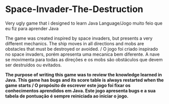 # Space-Invader-The-Destruction
<p>Very ugly game that i designed to learn Java Language/Jogo muito feio que eu fiz para aprender Java</p>
<p>
The game was created inspired by space invaders, but presents a very different mechanics. The ship moves in all directions and mobs are obstacles that must be destroyed or avoided. / O jogo foi criado inspirado no space invaders, porém apresenta uma mecanica bem diferente. A nave se movimenta para todas as direções e os mobs são obstáculos que devem ser destruídos ou evitados.</p>
<p><strong>The purpose of writing this game was to review the knowledge learned in Java. This game has bugs and its score table is always restarted when the game starts / O propósito de escrever este jogo foi fixar os conhecimentos aprendidos em Java. Este jogo apresenta bugs e a sua tabela de pontuação é sempre reiniciada ao iniciar o jogo.</strong></p>
